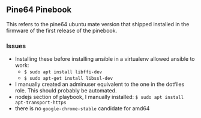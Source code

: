 ## Pine64 Pinebook

This refers to the pine64 ubuntu mate version that shipped installed in the firmware of the first release of the pinebook.

### Issues

- Installing these before installing ansible in a virtualenv allowed ansible to work:
    - `$ sudo apt install libffi-dev`
    - `$ sudo apt-get install libssl-dev`
- I manually created an adminuser equivalent to the one in the dotfiles role. This should probably be automated.
- nodejs section of playbook, I manually installed: `$ sudo apt install apt-transport-https`
- there is no `google-chrome-stable` candidate for amd64

